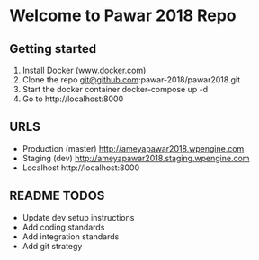 # Welcome to Pawar 2018 Repo

## Getting started
1. Install Docker (www.docker.com)
2. Clone the repo
    git@github.com:pawar-2018/pawar2018.git
3. Start the docker container
    docker-compose up -d
4. Go to http://localhost:8000

## URLS

* Production (master) http://ameyapawar2018.wpengine.com
* Staging (dev) http://ameyapawar2018.staging.wpengine.com
* Localhost http://localhost:8000

## README TODOS

* Update dev setup instructions
* Add coding standards
* Add integration standards
* Add git strategy
